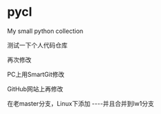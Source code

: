# pycl
My small python collection

测试一下个人代码仓库

再次修改

PC上用SmartGit修改

GitHub网站上再修改

在老master分支，Linux下添加
----并且合并到lw1分支